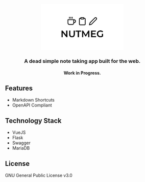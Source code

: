 <div align="center">
    <img src=".github/nutmeg-logo.png" height="150">
</div>

<h3 align="center">A dead simple note taking app built for the web.</h3>
<h4 align="center">Work in Progress.</h4>

## Features
- Markdown Shortcuts
- OpenAPI Compliant

## Technology Stack
- VueJS
- Flask
- Swagger
- MariaDB

## License
GNU General Public License v3.0